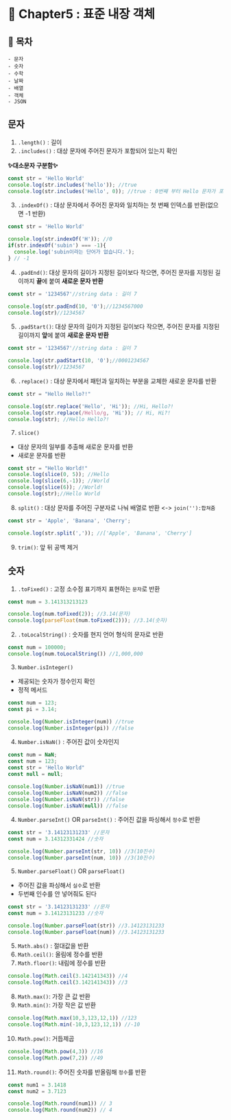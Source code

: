 # 📕 Chapter5 : 표준 내장 객체

## **🚀 목차**
```
- 문자
- 숫자
- 수학
- 날짜
- 배열
- 객체
- JSON
```

## 문자
1. `.length()` : 길이
2. `.includes()` : 대상 문자에 주어진 문자가 포함되어 있는지 확인 <br/>

**✨대소문자 구분함✨**
```js
const str = 'Hello World'
console.log(str.includes('hello')); //true
console.log(str.includes('Hello', 0)); //true : 0번째 부터 Hello 문자가 포함되어 있나
``` 
3. `.indexOf()` : 대상 문자에서 주어진 문자와 일치하는 첫 번째 인덱스를 반환(없으면 -1 반환)
```js
const str = 'Hello World'

console.log(str.indexOf('H')); //0
if(str.indexOf('subin') === -1){
  console.log('subin이라는 단어가 없습니다.');
} // -1
```
4. `.padEnd()`: 대상 문자의 길이가 지정된 길이보다 작으면, 주어진 문자를 지정된 길이까지 **끝**에 붙여 **새로운 문자 반환**
```js
const str = '1234567'//string data : 길이 7

console.log(str.padEnd(10, '0');//1234567000
console.log(str)//1234567
```
5. `.padStart()`: 대상 문자의 길이가 지정된 길이보다 작으면, 주어진 문자를 지정된 길이까지 **앞**에 붙여 **새로운 문자 반환**
```js
const str = '1234567'//string data : 길이 7

console.log(str.padStart(10, '0');//0001234567
console.log(str)//1234567
```
6. `.replace()` : 대상 문자에서 패턴과 일치하는 부분을 교체한 새로운 문자를 반환
```js
const str = "Hello Hello?!"

console.log(str.replace('Hello', 'Hi')); //Hi, Hello?!
console.log(str.replace(/Hello/g, 'Hi')); // Hi, Hi?!
console.log(str); //Hello Hello?!
```
7. `slice()`

- 대상 문자의 일부를 추출해 새로운 문자를 반환
- 새로운 문자를 반환
  
```js
const str = "Hello World!"
console.log(slice(0, 5)); //Hello
console.log(slice(6,-1)); //World
console.log(slice(6)); //World!
console.log(str);//Hello World
```

8. `split()` : 대상 문자를 주어진 구분자로 나눠 배열로 반환 <-> `join(''):합쳐줌`
```js
const str = 'Apple', 'Banana', 'Cherry';

console.log(str.split(',')); //['Apple', 'Banana', 'Cherry']
```

9. `trim()`: 앞 뒤 공백 제거

## 숫자

1. `.toFixed()` : 고정 소수점 표기까지 표현하는 `문자`로 반환
```js
const num = 3.141313213123

console.log(num.toFixed(2)); //3.14(문자)
console.log(parseFloat(num.toFixed(2))); //3.14(숫자)
```

2. `.toLocalString()` : 숫자를 현지 언어 형식의 문자로 반환
```js
const num = 100000;
console.log(num.toLocalString()) //1,000,000
```
3. `Number.isInteger()`
   
- 제공되는 숫자가 정수인지 확인
- 정적 메서드
  
```js
const num = 123;
const pi = 3.14;

console.log(Number.isInteger(num)) //true
console.log(Number.isInteger(pi)) //false
```

4. `Number.isNaN()` : 주어진 값이 숫자인지

```js
const num = NaN;
const num = 123;
const str = 'Hello World"
const null = null;

console.log(Number.isNaN(num1)) //true
console.log(Number.isNaN(num2)) //false
console.log(Number.isNaN(str)) //false
console.log(Number.isNaN(null)) //false
```

4. `Number.parseInt()` OR `parseInt()` : 주어진 값을 파싱해서 `정수`로 반환

```js
const str = '3.14123131233' //문자
const num = 3.14312331424 //숫자

console.log(Number.parseInt(str, 10)) //3(10진수)
console.log(Number.parseInt(num, 10)) //3(10진수)
```

5. `Number.parseFloat()` OR `parseFloat()`

- 주어진 값을 파싱해서 `실수`로 반환
- 두번째 인수를 안 넣어줘도 된다 
```js
const str = '3.14123131233' //문자
const num = 3.14123131233 //숫자

console.log(Number.parseFloat(str)) //3.14123131233
console.log(Number.parseFloat(num)) //3.14123131233
```
5. `Math.abs()` : 절대값을 반환
6. `Math.ceil()`: 올림에 정수를 반환
7. `Math.floor()`: 내림에 정수를 반환
```js
console.log(Math.ceil(3.142141343)) //4
console.log(Math.ceil(3.142141343)) //3
```
8. `Math.max()`: 가장 큰 값 반환
9. `Math.min()`: 가장 작은 값 반환
```js
console.log(Math.max(10,3,123,12,1)) //123
console.log(Math.min(-10,3,123,12,1)) //-10
```
10. `Math.pow()`: 거듭제곱
```js
console.log(Math.pow(4,3)) //16
console.log(Math.pow(7,2)) //49
```

11. `Math.round()`: 주어진 숫자를 반올림해 `정수`를 반환
```js
const num1 = 3.1418
const num2 = 3.7123

console.log(Math.round(num1)) // 3
console.log(Math.round(num2)) // 4
```
